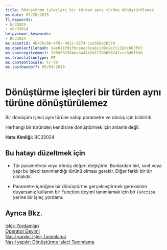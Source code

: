 ```yaml
---
title: Dönüştürme işleçleri bir türden aynı türüne dönüştürülemez
ms.date: 07/20/2015
f1_keywords:
- bc33024
- vbc33024
helpviewer_keywords:
- BC33024
ms.assetid: 4b47bcb0-4f0c-4d1c-9274-cce5b8e2b370
ms.openlocfilehash: 9ae011f01f0ceeec6ca6c2d9c2e7c132dcb63f63
ms.sourcegitcommit: 3d5d33f384eeba41b2dff79d096f47ccc8d8f03d
ms.translationtype: MT
ms.contentlocale: tr-TR
ms.lasthandoff: 05/04/2018
---
```

# <a name="conversion-operators-cannot-convert-from-a-type-to-the-same-type"></a>Dönüştürme işleçleri bir türden aynı türüne dönüştürülemez
Bir dönüşüm işleci aynı türüne sahip parametre ve dönüş için bildirildi.  
  
 Herhangi bir türünden kendisine dönüştürmek için anlamlı değil.  
  
 **Hata Kimliği:** BC33024  
  
## <a name="to-correct-this-error"></a>Bu hatayı düzeltmek için  
  
-   Tür parametresi veya dönüş değeri değiştirin. Bunlardan biri, sınıf veya yapı bu işleci tanımlandığı türünü olması gerekir. Diğer farklı bir tür olmalıdır.  
  
-   Parametre içeriğine bir dönüştürme gerçekleştirmek gereksinim duyarsanız kullanın bir [Function deyimi](../../visual-basic/language-reference/statements/function-statement.md) tanımlamak için bir `Function` yerine bir işleç yordamı.  
  
## <a name="see-also"></a>Ayrıca Bkz.  
 [İşleç Yordamları](../../visual-basic/programming-guide/language-features/procedures/operator-procedures.md)  
 [Operator Deyimi](../../visual-basic/language-reference/statements/operator-statement.md)  
 [Nasıl yapılır: İşleç Tanımlama](../../visual-basic/programming-guide/language-features/procedures/how-to-define-an-operator.md)  
 [Nasıl yapılır: Dönüştürme İşleci Tanımlama](../../visual-basic/programming-guide/language-features/procedures/how-to-define-a-conversion-operator.md)
